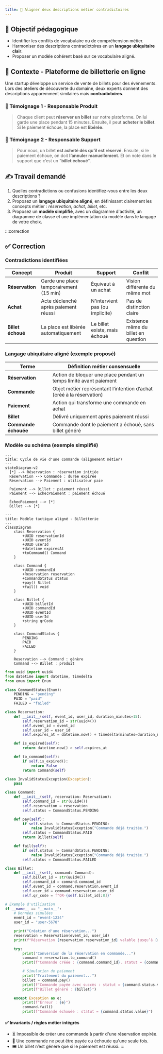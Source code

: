```yaml
---
title: 🧪 Aligner deux descriptions métier contradictoires
---
```


## 🎯 Objectif pédagogique

- Identifier les conflits de vocabulaire ou de compréhension métier.
- Harmoniser des descriptions contradictoires en un **langage ubiquitaire clair**.
- Proposer un modèle cohérent basé sur ce vocabulaire aligné.

## 📝 Contexte - Plateforme de billetterie en ligne

Une startup développe un service de vente de billets pour des événements. Lors des ateliers de découverte du domaine, deux experts donnent des descriptions apparemment similaires mais **contradictoires**.

### 💬 Témoignage 1 - Responsable Produit

> Chaque client peut **réserver un billet** sur notre plateforme. On lui garde une place pendant 15 minutes. Ensuite, il peut **acheter le billet**. Si le paiement échoue, la place est **libérée**.

### 💬 Témoignage 2 - Responsable Support

> Pour nous, un billet **est acheté dès qu’il est réservé**. Ensuite, si le paiement échoue, on doit **l’annuler manuellement**. Et on note dans le support que c’est un "**billet échoué**".

## ✍️ Travail demandé

1. Quelles contradictions ou confusions identifiez-vous entre les deux descriptions ?
2. Proposez un **langage ubiquitaire aligné**, en définissant clairement les concepts métier : _réservation_, _achat_, _billet_, etc.
3. Proposez un **modèle simplifié**, avec un diagramme d'activité, un diagramme de classe et une implémentation du modèle dans le langage de votre choix.

:::correction
## ✅ Correction

### Contradictions identifiées

| Concept           | Produit                                 | Support                         | Conflit                              |
| ----------------- | --------------------------------------- | ------------------------------- | ------------------------------------ |
| **Réservation**   | Garde une place temporairement (15 min) | Équivaut à un achat             | Vision différente du même mot        |
| **Achat**         | Acte déclenché après paiement réussi    | N'intervient pas (ou implicite) | Pas de distinction claire            |
| **Billet échoué** | La place est libérée automatiquement    | Le billet existe, mais échoué   | Existence même du billet en question |


### Langage ubiquitaire aligné (exemple proposé)

| Terme                | Définition métier consensuelle                                        |
| -------------------- | --------------------------------------------------------------------- |
| **Réservation**      | Action de bloquer une place pendant un temps limité avant paiement    |
| **Commande**         | Objet métier représentant l’intention d’achat (créé à la réservation) |
| **Paiement**         | Action qui transforme une commande en achat                           |
| **Billet**           | Délivré uniquement après paiement réussi                              |
| **Commande échouée** | Commande dont le paiement a échoué, sans billet généré                |


### Modèle ou schéma (exemple simplifié)

```mermaid
---
title: Cycle de vie d'une commande (alignement métier)
---
stateDiagram-v2
  [*] --> Réservation : réservation initiée
  Réservation --> Commande : durée expirée
  Réservation --> Paiement : utilisateur paie

  Paiement --> Billet : paiement réussi
  Paiement --> ÉchecPaiement : paiement échoué

  ÉchecPaiement --> [*]
  Billet --> [*]
```

```mermaid
---
title: Modèle tactique aligné - Billetterie
---
classDiagram
    class Reservation {
        +UUID reservationId
        +UUID eventId
        +UUID userId
        +datetime expiresAt
        +toCommand() Command
    }

    class Command {
        +UUID commandId
        +Reservation reservation
        +CommandStatus status
        +pay() Billet
        +fail() void
    }

    class Billet {
        +UUID billetId
        +UUID commandId
        +UUID eventId
        +UUID userId
        +string qrCode
    }

    class CommandStatus {
        PENDING
        PAID
        FAILED
    }

    Reservation --> Command : génère
    Command --> Billet : produit
```

```python
from uuid import uuid4
from datetime import datetime, timedelta
from enum import Enum

class CommandStatus(Enum):
    PENDING = "pending"
    PAID = "paid"
    FAILED = "failed"

class Reservation:
    def __init__(self, event_id, user_id, duration_minutes=15):
        self.reservation_id = str(uuid4())
        self.event_id = event_id
        self.user_id = user_id
        self.expires_at = datetime.now() + timedelta(minutes=duration_minutes)

    def is_expired(self):
        return datetime.now() > self.expires_at

    def to_command(self):
        if self.is_expired():
            return False
        return Command(self)

class InvalidStatusException(Exception):
    pass

class Command:
    def __init__(self, reservation: Reservation):
        self.command_id = str(uuid4())
        self.reservation = reservation
        self.status = CommandStatus.PENDING

    def pay(self):
        if self.status != CommandStatus.PENDING:
            raise InvalidStatusException("Commande déjà traitée.")
        self.status = CommandStatus.PAID
        return Billet(self)

    def fail(self):
        if self.status != CommandStatus.PENDING:
            raise InvalidStatusException("Commande déjà traitée.")
        self.status = CommandStatus.FAILED

class Billet:
    def __init__(self, command: Command):
        self.billet_id = str(uuid4())
        self.command_id = command.command_id
        self.event_id = command.reservation.event_id
        self.user_id = command.reservation.user_id
        self.qr_code = f"QR-{self.billet_id[:8]}"

# Exemple d'utilisation
if __name__ == "__main__":
    # Données simulées
    event_id = "event-1234"
    user_id = "user-5678"

    print("Création d'une réservation...")
    reservation = Reservation(event_id, user_id)
    print(f"Réservation {reservation.reservation_id} valable jusqu’à {reservation.expires_at}")

    try:
        print("Conversion de la réservation en commande...")
        command = reservation.to_command()
        print(f"Commande créée : {command.command_id}, statut = {command.status.value}")

        # Simulation de paiement
        print("Traitement du paiement...")
        billet = command.pay()
        print(f"Commande payée avec succès : statut = {command.status.value}")
        print(f"Billet généré : {billet}")

    except Exception as e:
        print(f"Erreur : {e}")
        command.fail()
        print(f"Commande échouée : statut = {command.status.value}")
```

#### ✅ Invariants / règles métier intégrés

- ⏳ Impossible de créer une commande à partir d'une réservation expirée.
- 🧾 Une commande ne peut être payée ou échouée qu'une seule fois.
- 🎟️ Un billet n’est généré que si le paiement est réussi.
:::

